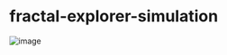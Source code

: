 # fractal-explorer-simulation
![image](https://github.com/enoobis/fractal-explorer-simulation/assets/62465404/dc25b63e-fae0-4b13-9031-55b2c0ef29fb)
